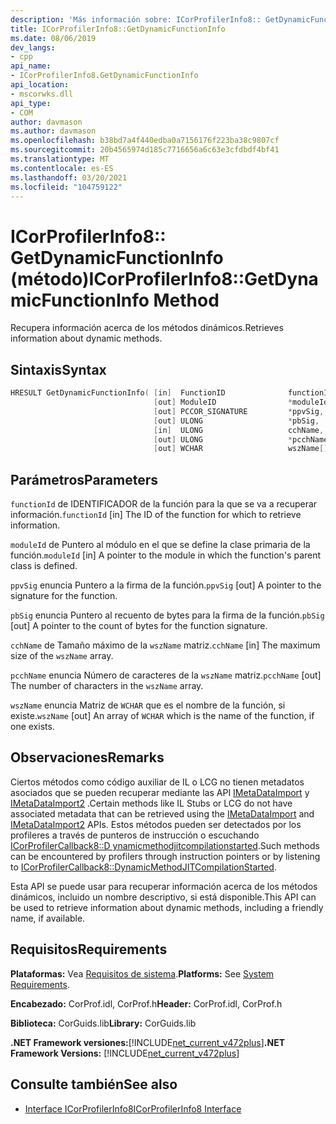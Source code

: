 ```yaml
---
description: 'Más información sobre: ICorProfilerInfo8:: GetDynamicFunctionInfo (método)'
title: ICorProfilerInfo8::GetDynamicFunctionInfo
ms.date: 08/06/2019
dev_langs:
- cpp
api_name:
- ICorProfilerInfo8.GetDynamicFunctionInfo
api_location:
- mscorwks.dll
api_type:
- COM
author: davmason
ms.author: davmason
ms.openlocfilehash: b38bd7a4f440edba0a7156176f223ba38c9807cf
ms.sourcegitcommit: 20b4565974d185c7716656a6c63e3cfdbdf4bf41
ms.translationtype: MT
ms.contentlocale: es-ES
ms.lasthandoff: 03/20/2021
ms.locfileid: "104759122"
---
```

# <a name="icorprofilerinfo8getdynamicfunctioninfo-method"></a><span data-ttu-id="52d27-103">ICorProfilerInfo8:: GetDynamicFunctionInfo (método)</span><span class="sxs-lookup"><span data-stu-id="52d27-103">ICorProfilerInfo8::GetDynamicFunctionInfo Method</span></span>

<span data-ttu-id="52d27-104">Recupera información acerca de los métodos dinámicos.</span><span class="sxs-lookup"><span data-stu-id="52d27-104">Retrieves information about dynamic methods.</span></span>

## <a name="syntax"></a><span data-ttu-id="52d27-105">Sintaxis</span><span class="sxs-lookup"><span data-stu-id="52d27-105">Syntax</span></span>

```cpp
HRESULT GetDynamicFunctionInfo( [in]  FunctionID              functionId,
                                [out] ModuleID                *moduleId,
                                [out] PCCOR_SIGNATURE         *ppvSig,
                                [out] ULONG                   *pbSig,
                                [in]  ULONG                   cchName,
                                [out] ULONG                   *pcchName,
                                [out] WCHAR                   wszName[]);
```

## <a name="parameters"></a><span data-ttu-id="52d27-106">Parámetros</span><span class="sxs-lookup"><span data-stu-id="52d27-106">Parameters</span></span>

<span data-ttu-id="52d27-107">`functionId` de IDENTIFICADOR de la función para la que se va a recuperar información.</span><span class="sxs-lookup"><span data-stu-id="52d27-107">`functionId` [in] The ID of the function for which to retrieve information.</span></span>

<span data-ttu-id="52d27-108">`moduleId` de Puntero al módulo en el que se define la clase primaria de la función.</span><span class="sxs-lookup"><span data-stu-id="52d27-108">`moduleId` [in] A pointer to the module in which the function's parent class is defined.</span></span>

<span data-ttu-id="52d27-109">`ppvSig` enuncia Puntero a la firma de la función.</span><span class="sxs-lookup"><span data-stu-id="52d27-109">`ppvSig` [out] A pointer to the signature for the function.</span></span>

<span data-ttu-id="52d27-110">`pbSig` enuncia Puntero al recuento de bytes para la firma de la función.</span><span class="sxs-lookup"><span data-stu-id="52d27-110">`pbSig` [out] A pointer to the count of bytes for the function signature.</span></span>

<span data-ttu-id="52d27-111">`cchName` de Tamaño máximo de la `wszName` matriz.</span><span class="sxs-lookup"><span data-stu-id="52d27-111">`cchName` [in] The maximum size of the `wszName` array.</span></span>

<span data-ttu-id="52d27-112">`pcchName` enuncia Número de caracteres de la `wszName` matriz.</span><span class="sxs-lookup"><span data-stu-id="52d27-112">`pcchName` [out] The number of characters in the `wszName` array.</span></span>

<span data-ttu-id="52d27-113">`wszName` enuncia Matriz de `WCHAR` que es el nombre de la función, si existe.</span><span class="sxs-lookup"><span data-stu-id="52d27-113">`wszName` [out] An array of `WCHAR` which is the name of the function, if one exists.</span></span>

## <a name="remarks"></a><span data-ttu-id="52d27-114">Observaciones</span><span class="sxs-lookup"><span data-stu-id="52d27-114">Remarks</span></span>

<span data-ttu-id="52d27-115">Ciertos métodos como código auxiliar de IL o LCG no tienen metadatos asociados que se pueden recuperar mediante las API [IMetaDataImport](../metadata/imetadataimport-interface.md) y [IMetaDataImport2](../metadata/imetadataimport2-interface.md) .</span><span class="sxs-lookup"><span data-stu-id="52d27-115">Certain methods like IL Stubs or LCG do not have associated metadata that can be retrieved using the [IMetaDataImport](../metadata/imetadataimport-interface.md) and [IMetaDataImport2](../metadata/imetadataimport2-interface.md) APIs.</span></span> <span data-ttu-id="52d27-116">Estos métodos pueden ser detectados por los profileres a través de punteros de instrucción o escuchando [ICorProfilerCallback8::D ynamicmethodjitcompilationstarted](icorprofilercallback8-dynamicmethodjitcompilationstarted-method.md).</span><span class="sxs-lookup"><span data-stu-id="52d27-116">Such methods can be encountered by profilers through instruction pointers or by listening to [ICorProfilerCallback8::DynamicMethodJITCompilationStarted](icorprofilercallback8-dynamicmethodjitcompilationstarted-method.md).</span></span>

<span data-ttu-id="52d27-117">Esta API se puede usar para recuperar información acerca de los métodos dinámicos, incluido un nombre descriptivo, si está disponible.</span><span class="sxs-lookup"><span data-stu-id="52d27-117">This API can be used to retrieve information about dynamic methods, including a friendly name, if available.</span></span>

## <a name="requirements"></a><span data-ttu-id="52d27-118">Requisitos</span><span class="sxs-lookup"><span data-stu-id="52d27-118">Requirements</span></span>

<span data-ttu-id="52d27-119">**Plataformas:** Vea [Requisitos de sistema](../../get-started/system-requirements.md).</span><span class="sxs-lookup"><span data-stu-id="52d27-119">**Platforms:** See [System Requirements](../../get-started/system-requirements.md).</span></span>

<span data-ttu-id="52d27-120">**Encabezado:** CorProf.idl, CorProf.h</span><span class="sxs-lookup"><span data-stu-id="52d27-120">**Header:** CorProf.idl, CorProf.h</span></span>

<span data-ttu-id="52d27-121">**Biblioteca:** CorGuids.lib</span><span class="sxs-lookup"><span data-stu-id="52d27-121">**Library:** CorGuids.lib</span></span>

<span data-ttu-id="52d27-122">**.NET Framework versiones:**[!INCLUDE[net_current_v472plus](../../../../includes/net-current-v472plus.md)]</span><span class="sxs-lookup"><span data-stu-id="52d27-122">**.NET Framework Versions:** [!INCLUDE[net_current_v472plus](../../../../includes/net-current-v472plus.md)]</span></span>

## <a name="see-also"></a><span data-ttu-id="52d27-123">Consulte también</span><span class="sxs-lookup"><span data-stu-id="52d27-123">See also</span></span>

- [<span data-ttu-id="52d27-124">Interface ICorProfilerInfo8</span><span class="sxs-lookup"><span data-stu-id="52d27-124">ICorProfilerInfo8 Interface</span></span>](icorprofilerinfo8-interface.md)
